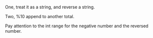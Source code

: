 
One, treat it as a string, and reverse a string.   

Two, %10 append to another total.   

Pay attention to the int range for the negative number and the reversed number.
